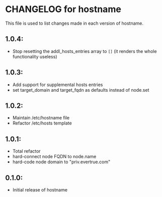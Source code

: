 # CHANGELOG for hostname

This file is used to list changes made in each version of hostname.

## 1.0.4:

* Stop resetting the addl_hosts_entries array to `[]` (it renders the whole functionality useless)

## 1.0.3:

* Add support for supplemental hosts entries
* set target_domain and target_fqdn as defaults instead of node.set

## 1.0.2:

* Maintain /etc/hostname file
* Refactor /etc/hosts template

## 1.0.1:

* Total refactor
* hard-connect node FQDN to node.name
* hard-code node domain to "priv.evertrue.com"

## 0.1.0:

* Initial release of hostname
